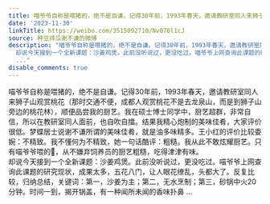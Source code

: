 ```yaml
---
title: 喵爷爷自称是喂猪的，绝不是自谦。记得30年前，1993年春天，邀请教研室同人来狮子山观赏桃花（那时交通不便，成都人观赏桃花不是去龙泉山，而是到狮子山旁边的桃...
date: '2023-11-30'
linkTitle: https://weibo.com/3515092710/Nv076l1cJ
source: 种豆得瓜谢不谦的微博
description: "喵爷爷自称是喂猪的，绝不是自谦。记得30年前，1993年春天，邀请教研室同人来狮子山观赏桃花（那时交通不便，成都人观赏桃花不是去龙泉山，而是到狮子山旁边的桃花林），顺便品尝我的厨艺。我在硕士博士同学中，厨艺超群，非常自信，所以在教研室同人面前，也自吹自擂。结果我精心炮制的美味佳肴，大家评价很低。梦蝶居士说谢不谦所谓的美味佳肴，就是油多味精多。王小红的评价比较委婉：不精致。我不懂何为不精致，她一句话酷评：粗糙。我从此不敢炫耀厨艺。只有喵爷爷喂的\U0001F437，从不嫌弃饲养员的厨艺粗糙，吃得津津有味。<br>
  却说今天接到一个全新课题：沙姜鸡煲。此前没听说过，更没吃过。喵爷爷上网查询此课题的研究现状，成果太多，五花八门，让人眼花缭乱，头都大了。反复比较，归纳总结，关键词：第一，沙姜为主；第二，无水烹制；第三，砂锅中火20分钟。时间一到，揭开锅盖，有一种闻所未闻的香味扑鼻
  ..."
disable_comments: true
---
```

喵爷爷自称是喂猪的，绝不是自谦。记得30年前，1993年春天，邀请教研室同人来狮子山观赏桃花（那时交通不便，成都人观赏桃花不是去龙泉山，而是到狮子山旁边的桃花林），顺便品尝我的厨艺。我在硕士博士同学中，厨艺超群，非常自信，所以在教研室同人面前，也自吹自擂。结果我精心炮制的美味佳肴，大家评价很低。梦蝶居士说谢不谦所谓的美味佳肴，就是油多味精多。王小红的评价比较委婉：不精致。我不懂何为不精致，她一句话酷评：粗糙。我从此不敢炫耀厨艺。只有喵爷爷喂的🐷，从不嫌弃饲养员的厨艺粗糙，吃得津津有味。<br> 却说今天接到一个全新课题：沙姜鸡煲。此前没听说过，更没吃过。喵爷爷上网查询此课题的研究现状，成果太多，五花八门，让人眼花缭乱，头都大了。反复比较，归纳总结，关键词：第一，沙姜为主；第二，无水烹制；第三，砂锅中火20分钟。时间一到，揭开锅盖，有一种闻所未闻的香味扑鼻 ...